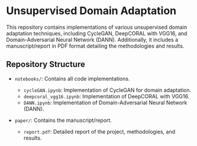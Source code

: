 # Unsupervised Domain Adaptation

This repository contains implementations of various unsupervised domain adaptation techniques, including CycleGAN, DeepCORAL with VGG16, and Domain-Adversarial Neural Network (DANN). Additionally, it includes a manuscript/report in PDF format detailing the methodologies and results.

## Repository Structure

- `notebooks/`: Contains all code implementations.
  - `cycleGAN.ipynb`: Implementation of CycleGAN for domain adaptation.
  - `deepcoral_vgg16.ipynb`: Implementation of DeepCORAL with VGG16.
  - `DANN.ipynb`: Implementation of Domain-Adversarial Neural Network (DANN).

- `paper/`: Contains the manuscript/report.
  - `report.pdf`: Detailed report of the project, methodologies, and results.

